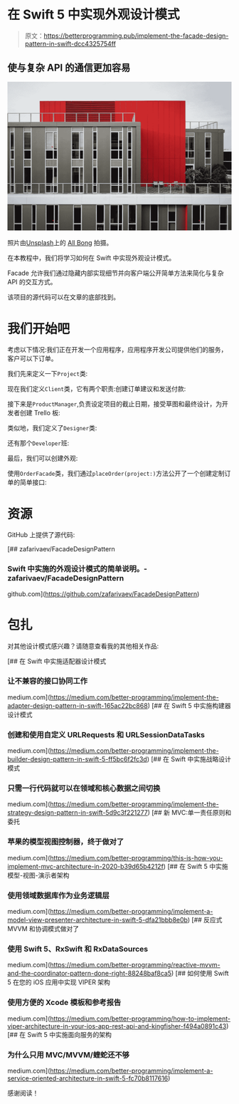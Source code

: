 # 在 Swift 5 中实现外观设计模式

> 原文：<https://betterprogramming.pub/implement-the-facade-design-pattern-in-swift-dcc4325754ff>

## 使与复杂 API 的通信更加容易

![](img/8d274581438265eb25e3e68864072105.png)

照片由[Unsplash](https://unsplash.com/@all_bong?utm_source=medium&utm_medium=referral)上的 [All Bong](https://unsplash.com/@all_bong?utm_source=medium&utm_medium=referral) 拍摄。

在本教程中，我们将学习如何在 Swift 中实现外观设计模式。

Facade 允许我们通过隐藏内部实现细节并向客户端公开简单方法来简化与复杂 API 的交互方式。

该项目的源代码可以在文章的底部找到。

# 我们开始吧

考虑以下情况:我们正在开发一个应用程序，应用程序开发公司提供他们的服务，客户可以下订单。

我们先来定义一下`Project`类:

现在我们定义`Client`类，它有两个职责:创建订单建议和发送付款:

接下来是`ProductManager`,负责设定项目的截止日期，接受草图和最终设计，为开发者创建 Trello 板:

类似地，我们定义了`Designer`类:

还有那个`Developer`班:

最后，我们可以创建外观:

使用`OrderFacade`类，我们通过`placeOrder(project:)`方法公开了一个创建定制订单的简单接口:

# 资源

GitHub 上提供了源代码:

[](https://github.com/zafarivaev/FacadeDesignPattern) [## zafarivaev/FacadeDesignPattern

### Swift 中实施的外观设计模式的简单说明。-zafarivaev/FacadeDesignPattern

github.com](https://github.com/zafarivaev/FacadeDesignPattern) 

# 包扎

对其他设计模式感兴趣？请随意查看我的其他相关作品:

[](https://medium.com/better-programming/implement-the-adapter-design-pattern-in-swift-165ac22bc868) [## 在 Swift 中实施适配器设计模式

### 让不兼容的接口协同工作

medium.com](https://medium.com/better-programming/implement-the-adapter-design-pattern-in-swift-165ac22bc868) [](https://medium.com/better-programming/implement-the-builder-design-pattern-in-swift-5-ff5bc6f2fc3d) [## 在 Swift 5 中实施构建器设计模式

### 创建和使用自定义 URLRequests 和 URLSessionDataTasks

medium.com](https://medium.com/better-programming/implement-the-builder-design-pattern-in-swift-5-ff5bc6f2fc3d) [](https://medium.com/better-programming/implement-the-strategy-design-pattern-in-swift-5d9c3f221277) [## 在 Swift 中实施战略设计模式

### 只需一行代码就可以在领域和核心数据之间切换

medium.com](https://medium.com/better-programming/implement-the-strategy-design-pattern-in-swift-5d9c3f221277) [](https://medium.com/better-programming/this-is-how-you-implement-mvc-architecture-in-2020-b39d65b4212f) [## 新 MVC:单一责任原则和委托

### 苹果的模型视图控制器，终于做对了

medium.com](https://medium.com/better-programming/this-is-how-you-implement-mvc-architecture-in-2020-b39d65b4212f) [](https://medium.com/better-programming/implement-a-model-view-presenter-architecture-in-swift-5-dfa21bbb8e0b) [## 在 Swift 5 中实施模型-视图-演示者架构

### 使用领域数据库作为业务逻辑层

medium.com](https://medium.com/better-programming/implement-a-model-view-presenter-architecture-in-swift-5-dfa21bbb8e0b) [](https://medium.com/better-programming/reactive-mvvm-and-the-coordinator-pattern-done-right-88248baf8ca5) [## 反应式 MVVM 和协调模式做对了

### 使用 Swift 5、RxSwift 和 RxDataSources

medium.com](https://medium.com/better-programming/reactive-mvvm-and-the-coordinator-pattern-done-right-88248baf8ca5) [](https://medium.com/better-programming/how-to-implement-viper-architecture-in-your-ios-app-rest-api-and-kingfisher-f494a0891c43) [## 如何使用 Swift 5 在您的 iOS 应用中实现 VIPER 架构

### 使用方便的 Xcode 模板和参考报告

medium.com](https://medium.com/better-programming/how-to-implement-viper-architecture-in-your-ios-app-rest-api-and-kingfisher-f494a0891c43) [](https://medium.com/better-programming/implement-a-service-oriented-architecture-in-swift-5-fc70b8117616) [## 在 Swift 5 中实施面向服务的架构

### 为什么只用 MVC/MVVM/蝰蛇还不够

medium.com](https://medium.com/better-programming/implement-a-service-oriented-architecture-in-swift-5-fc70b8117616) 

感谢阅读！